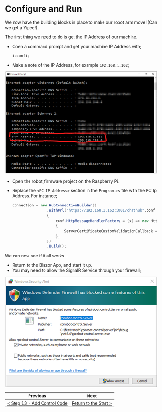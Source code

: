 # Configure and Run #

We now have the building blocks in place to make our robot arm move! (Can we get a Yipee!).

The first thing we need to do is get the IP Address of our machine.

- Ooen a command prompt and get your machine IP Address with;

    ```
    ipconfig
    ```

- Make a note of the IP Address, for example `192.168.1.162`;

<p align="center">
    <img src="images/14-ip-address.png" width="500px" >
</p>

- Open the robot_firmware project on the Raspberry Pi.
- Replace the `<PC IP Address>` section in the `Program.cs` file with the PC Ip Address. For instance;

    ```cs
    connection = new HubConnectionBuilder()
                    .WithUrl("https://192.168.1.162:5001/chathub",conf =>
                    {
                        conf.HttpMessageHandlerFactory = (x) => new HttpClientHandler
                        {
                            ServerCertificateCustomValidationCallback = HttpClientHandler.DangerousAcceptAnyServerCertificateValidator,
                        };                    
                    })
                    .Build();
    ```

We can now see if it all works...

- Return to the Blazor App, and start it up.
- You may need to allow the SignalR Service through your firewall;

<p align="center">
    <img src="images/14-firewall-warning.png" width="500px" >
</p>

| Previous | Next |
| -------- | ---- |
| [< Step 13 - Add Control Code](13-add-control-code.md) | [Return to the Start >](README.md) |
